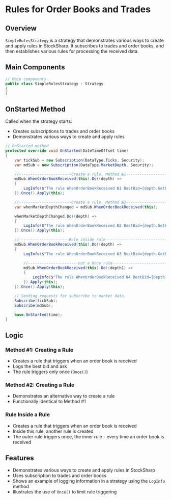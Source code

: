 # Rules for Order Books and Trades

## Overview

`SimpleRulesStrategy` is a strategy that demonstrates various ways to create and apply rules in StockSharp. It subscribes to trades and order books, and then establishes various rules for processing the received data.

## Main Components

```cs
// Main components
public class SimpleRulesStrategy : Strategy
{
}
```

## OnStarted Method

Called when the strategy starts:

- Creates subscriptions to trades and order books
- Demonstrates various ways to create and apply rules

```cs
// OnStarted method
protected override void OnStarted(DateTimeOffset time)
{
    var tickSub = new Subscription(DataType.Ticks, Security);
    var mdSub = new Subscription(DataType.MarketDepth, Security);

    //-----------------------Create a rule. Method №1-----------------------------------
    mdSub.WhenOrderBookReceived(this).Do((depth) =>
    {
        LogInfo($"The rule WhenOrderBookReceived №1 BestBid={depth.GetBestBid()}, BestAsk={depth.GetBestAsk()}");
    }).Once().Apply(this);

    //-----------------------Create a rule. Method №2-----------------------------------
    var whenMarketDepthChanged = mdSub.WhenOrderBookReceived(this);

    whenMarketDepthChanged.Do((depth) =>
    {
        LogInfo($"The rule WhenOrderBookReceived №2 BestBid={depth.GetBestBid()}, BestAsk={depth.GetBestAsk()}");
    }).Once().Apply(this);

    //----------------------Rule inside rule-----------------------------------
    mdSub.WhenOrderBookReceived(this).Do((depth) =>
    {
        LogInfo($"The rule WhenOrderBookReceived №3 BestBid={depth.GetBestBid()}, BestAsk={depth.GetBestAsk()}");

        //----------------------not a Once rule-----------------------------------
        mdSub.WhenOrderBookReceived(this).Do((depth1) =>
        {
            LogInfo($"The rule WhenOrderBookReceived №4 BestBid={depth1.GetBestBid()}, BestAsk={depth1.GetBestAsk()}");
        }).Apply(this);
    }).Once().Apply(this);

    // Sending requests for subscribe to market data.
    Subscribe(tickSub);
    Subscribe(mdSub);

    base.OnStarted(time);
}
```

## Logic

### Method #1: Creating a Rule

- Creates a rule that triggers when an order book is received
- Logs the best bid and ask
- The rule triggers only once (`Once()`)

### Method #2: Creating a Rule

- Demonstrates an alternative way to create a rule
- Functionally identical to Method #1

### Rule Inside a Rule

- Creates a rule that triggers when an order book is received
- Inside this rule, another rule is created
- The outer rule triggers once, the inner rule - every time an order book is received

## Features

- Demonstrates various ways to create and apply rules in StockSharp
- Uses subscription to trades and order books
- Shows an example of logging information in a strategy using the `LogInfo` method
- Illustrates the use of `Once()` to limit rule triggering